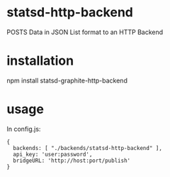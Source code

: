 statsd-http-backend
===================

POSTS Data in JSON List format to an HTTP Backend

installation
============

   npm install statsd-graphite-http-backend

usage
=====

In config.js:  

```
{
  backends: [ "./backends/statsd-http-backend" ],
  api_key: 'user:password',
  bridgeURL: 'http://host:port/publish'
}
```
